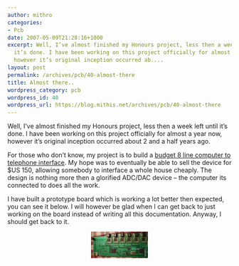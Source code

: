 ```yaml
---
author: mithro
categories:
- Pcb
date: 2007-05-09T21:28:16+1000
excerpt: Well, I’ve almost finished my Honours project, less then a week left until
  it’s done. I have been working on this project officially for almost a year now,
  however it’s original inception occurred ab....
layout: post
permalink: /archives/pcb/40-almost-there
title: Almost there..
wordpress_category: pcb
wordpress_id: 40
wordpress_url: https://blog.mithis.net/archives/pcb/40-almost-there
---
```


<div >
<p>Well, I’ve almost finished my Honours project, less then a week left until it’s done. I have been working on this project officially for almost a year now, however it’s original inception occurred about 2 and a half years ago.</p>
<p>For those who don’t know, my project is to build a <a href="https://hatty.eleceng.adelaide.edu.au/projmgt/current/generalaccess/project_details.php?prj_id=422&year=20063">budget 8 line computer to telephone interface</a>. My hope was to eventually be able to sell the device for $US 150, allowing somebody to interface a whole house cheaply. The design is nothing more then a glorified ADC/DAC device – the computer its connected to does all the work.</p>
<p>I have built a prototype board which is working a lot better then expected, you can see it below. I will however be glad when I can get back to just working on the board instead of writing all this documentation. Anyway, I should get back to it.</p>
<p align="center"><a href="/assets/images/wp-content/uploads/2007/05/cfxs-try2.jpg" title="CFXS Try2 PCB Board"><img alt="CFXS Try2 PCB Board" src="/assets/images/wp-content/uploads/2007/05/cfxs-try2.thumbnail.jpg"/></a></p>
</div>